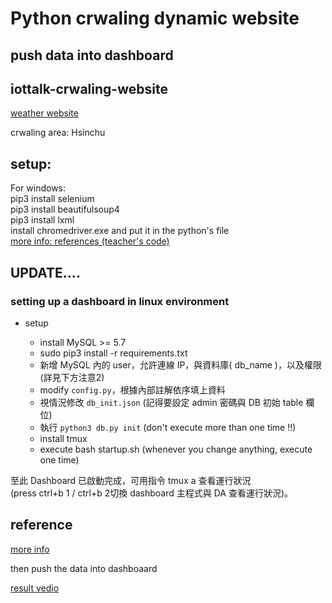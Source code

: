 # Python crwaling dynamic website 

## push data into dashboard

## iottalk-crwaling-website

[weather website](https://www.cwb.gov.tw/V8/C/W/OBS_Station.html?ID=46757)

crwaling area: Hsinchu

## setup:

For windows:<br>
pip3 install selenium <br>
pip3 install beautifulsoup4 <br>
pip3 install lxml <br>
install chromedriver.exe and put it in the python's file <br>
[more info: references (teacher's code)](https://github.com/IoTtalk/Crawler_CWB_V8) <br>

## UPDATE....

### setting up a dashboard in linux environment

* setup

  * install MySQL >= 5.7 <br>
  * sudo pip3 install -r requirements.txt <br>
  * 新增 MySQL 內的 user，允許連線 IP，與資料庫( db_name )，以及權限 (詳見下方注意2) <br>
  * modify `config.py`，根據內部註解依序填上資料 <br>
  * 視情況修改 `db_init.json` (記得要設定 admin 密碼與 DB 初始 table 欄位) <br>
  * 執行 `python3 db.py init`  (don't execute more than one time !!) <br>
  * install tmux <br>
  * execute bash startup.sh (whenever you change anything, execute one time) <br> 

至此 Dashboard 已啟動完成，可用指令 tmux a 查看運行狀況 <br>
(press ctrl+b 1 / ctrl+b 2切換 dashboard 主程式與 DA 查看運行狀況)。

## reference
[more info](https://hackmd.io/5LqVk4MBSCinRXQderD_Jw)

then push the data into dashboaard 

[result vedio](https://youtu.be/n1s-N4cdDXI)


